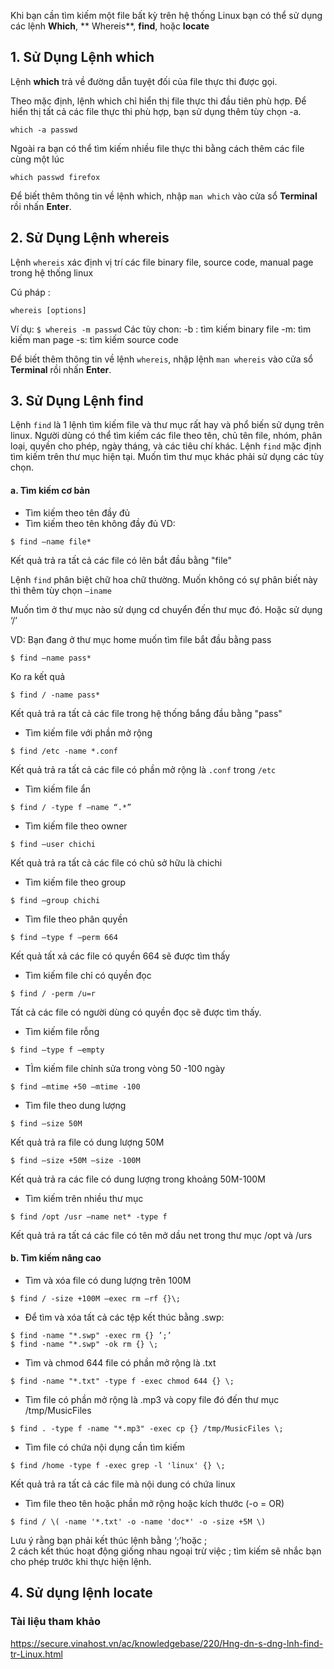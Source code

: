 Khi bạn cần tìm kiếm một file bất kỳ trên hệ thống Linux bạn có thể sử dụng các 
lệnh **Which**, ** Whereis**, **find**, hoặc **locate**

## 1. Sử Dụng Lệnh **which**

Lệnh **which** trả về đường dẫn tuyệt đối của file thực thi được gọi. 

Theo mặc định, lệnh which chỉ hiển thị file thực thi đầu tiên phù hợp. 
Để hiển thị tất cả các file thực thi phù hợp, bạn sử dụng thêm tùy chọn -a.

```
which -a passwd
```
Ngoài ra bạn có thể tìm kiếm nhiều file thực thi bằng cách thêm các file cùng một lúc 
```
which passwd firefox
```

Để biết thêm thông tin về lệnh which, nhập `man which` vào cửa sổ **Terminal** rồi nhấn **Enter**.

## 2. Sử Dụng Lệnh **whereis**

Lệnh `whereis` xác định vị trí các file binary file, source code, manual page trong hệ thống linux

Cú pháp : 
```
whereis [options]
```
Ví dụ: `$ whereis -m passwd`
Các tùy chon: 
-b : tìm kiếm binary file
-m: tìm kiếm man page
-s: tìm kiếm source code

Để biết thêm thông tin về lệnh `whereis`, nhập lệnh `man whereis` vào cửa sổ **Terminal** rồi nhấn **Enter**.

## 3. Sử Dụng Lệnh **find**

Lệnh `find` là 1 lệnh tìm kiếm file và thư mục rất hay và phổ biến sử dụng trên linux. 
Người dùng có thể tìm kiếm các file theo tên, chủ tên file, nhóm, phân loại, quyền cho phép, ngày tháng, và các tiêu chí khác.
Lệnh `find` mặc định tìm kiếm trên thư mục hiện tại. 
Muốn tìm thư mục khác phải sử dụng các tùy chọn.
#### a. Tìm kiếm cơ bản 
+ Tìm kiếm theo tên đầy đủ
+ Tìm kiếm theo tên không đầy đủ
VD: 
```
$ find –name file*
```
Kết quả trả ra tất cả các file có lên bắt đầu bằng "file"

Lệnh `find` phân biệt chữ hoa chữ thường. Muốn không có sự phân biết này
thì thêm tùy chọn `–iname`

Muốn tìm ở thư mục nào sử dụng cd chuyển đến thư mục đó. Hoặc sử dụng ‘/’

VD: Bạn đang ở thư mục home muốn tìm file bắt đầu bằng pass
```
$ find –name pass*
```
Ko ra kết quả
```
$ find / -name pass* 
```
Kết quả trả ra tất cả các file trong hệ thống bắng đầu bằng "pass"
+ Tìm kiếm file với phần mở rộng 
```
$ find /etc -name *.conf
```
Kết quả trả ra tất cả các file có phần mở rộng là `.conf` trong `/etc` 
+ Tìm kiếm file ẩn
```
$ find / -type f –name “.*”
```
+ Tìm kiếm file theo owner 
```
$ find –user chichi
```
Kết quả trả ra tất cả các file có chủ sở hữu là chichi
+ Tìm kiếm file theo group 
```
$ find –group chichi
```
+ Tìm file theo phân quyền 
```
$ find –type f –perm 664
```
Kết quả tất xả các file có quyền 664 sẽ được tìm thấy
+ Tìm kiếm file chỉ có quyền đọc
```
$ find / -perm /u=r
```
Tất cả các file có người dùng có quyền đọc sẽ được tìm thấy.
+ Tìm kiếm file rỗng 
```
$ find –type f –empty
```

+ TÌm kiếm file chỉnh sửa trong vòng 50 -100 ngày
```
$ find –mtime +50 –mtime -100
```
+ Tìm file theo dung lượng
```
$ find –size 50M
```
Kết quả trả ra file có dung lượng 50M
```
$ find –size +50M –size -100M
```
Kết quả trả ra các file có dung lượng trong khoảng 50M-100M
+ Tìm kiếm trên nhiều thư mục
```
$ find /opt /usr –name net* -type f
```
Kết quả trả ra tất cá các file có tên mở dầu net trong thư mục /opt và /urs 

#### b. Tìm kiếm nâng cao
+ Tìm và xóa file có dung lượng trên 100M
```
$ find / -size +100M –exec rm –rf {}\;
```
+ Để tìm và xóa tất cả các tệp kết thúc bằng .swp:
```
$ find -name "*.swp" -exec rm {} ’;’
$ find -name "*.swp" -ok rm {} \;
```

+ Tìm và chmod 644 file có phần mở rộng là .txt  
```
$ find -name "*.txt" -type f -exec chmod 644 {} \; 
```
+ Tìm file có phần mở rộng là .mp3 và copy file đó đến thư mục /tmp/MusicFiles
```
$ find . -type f -name "*.mp3" -exec cp {} /tmp/MusicFiles \;
```

+ Tìm file có chứa nội dụng cần tìm kiếm
```
$ find /home -type f -exec grep -l 'linux' {} \;
```
Kết quả trả ra tất cả các file mà nội dung có chứa linux

+ Tìm file theo tên hoặc phần mở rộng hoặc kích thước (-o = OR)
```
$ find / \( -name '*.txt' -o -name 'doc*' -o -size +5M \)
```
Lưu ý rằng bạn phải kết thúc lệnh bằng ‘;’hoặc \;  
2 cách kết thúc hoạt động giống nhau ngoại trừ việc \; tìm kiếm sẽ nhắc 
bạn cho phép trước khi thực hiện lệnh. 

## 4. Sử dụng lệnh **locate**


### Tài liệu tham khảo
https://secure.vinahost.vn/ac/knowledgebase/220/Hng-dn-s-dng-lnh-find-tr-Linux.html


